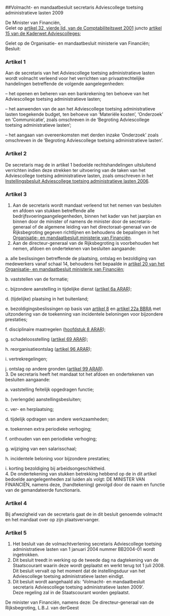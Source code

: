 <meta http-equiv='Content-Type' content='text/html; charset=utf-8' />

##Volmacht- en mandaatbesluit secretaris Adviescollege toetsing administratieve lasten 2009

De Minister van Financiën,  
Gelet op [artikel 32, vierde lid, van de Comptabiliteitswet 2001](../../../../../../../../../wet/comptabiliteitswet/2001/BWBR0013891/README.md) juncto [artikel 15 van de Kaderwet Adviescolleges](../../../../../../../../../wet/kaderwet/adviescolleges/BWBR0008159/README.md);

Gelet op de Organisatie- en mandaatbesluit ministerie van Financiën;
Besluit:    

### Artikel  1  

Aan de secretaris van het Adviescollege toetsing administratieve lasten wordt volmacht verleend voor het verrichten van privaatrechtelijke handelingen betreffende de volgende aangelegenheden: 

– het openen en beheren van een bankrekening ten behoeve van het Adviescollege toetsing administratieve lasten;  

– het aanwenden van de aan het Adviescollege toetsing administratieve lasten toegekende budget, ten behoeve van ‘Materiële kosten’, ‘Onderzoek’ en ‘Communicatie’, zoals omschreven in de ‘Begroting Adviescollege toetsing administratieve lasten’;  

– het aangaan van overeenkomsten met derden inzake ‘Onderzoek’ zoals omschreven in de ‘Begroting Adviescollege toetsing administratieve lasten’.    

### Artikel  2  

De secretaris mag de in artikel 1 bedoelde rechtshandelingen uitsluitend verrichten indien deze strekken ter uitvoering van de taken van het Adviescollege toetsing administratieve lasten, zoals omschreven in het [Instellingsbesluit Adviescollege toetsing administratieve lasten 2006](../../../../../../../../../KB/instellingsbesluit/adviescollege/toetsing/administratieve/lasten/2006/BWBR0019583/README.md).  

### Artikel  3  

1.  Aan de secretaris wordt mandaat verleend tot het nemen van besluiten en afdoen van stukken betreffende alle bedrijfsvoeringaangelegenheden, binnen het kader van het jaarplan en binnen door de minister of namens de minister door de secretaris-generaal of de algemene leiding van het directoraat-generaal van de Rijksbegroting gegeven richtlijnen en behoudens de bepalingen in het [Organisatie- en mandaatbesluit ministerie van Financiën](../../../../../../../../../ministeriele-regeling/organisatie-/en/mandaatbesluit/ministerie/van/financiën/BWBR0018723/README.md).   
2.  Aan de directeur-generaal van de Rijksbegroting is voorbehouden het nemen, afdoen en ondertekenen van besluiten aangaande: 

a. alle beslissingen betreffende de plaatsing, ontslag en bezoldiging van medewerkers vanaf schaal 14, behoudens het bepaalde in [artikel 20 van het Organisatie- en mandaatbesluit ministerie van Financiën](../../../../../../../../../ministeriele-regeling/organisatie-/en/mandaatbesluit/ministerie/van/financiën/BWBR0018723/README.md);  

b. vaststellen van de formatie;  

c. bijzondere aanstelling in tijdelijke dienst ([artikel 6a ARAR](../../../../../../../../../AMvB/algemeen/rijksambtenarenreglement/BWBR0001950/README.md));  

d. (tijdelijke) plaatsing in het buitenland;  

e. bezoldigingsbeslissingen op basis van [artikel 8](../../../../../../../../../AMvB/bezoldigingsbesluit/burgerlijke/rijksambtenaren/1984/BWBR0003630/README.md) en [artikel 22a BBRA](../../../../../../../../../AMvB/bezoldigingsbesluit/burgerlijke/rijksambtenaren/1984/BWBR0003630/README.md) met uitzondering van de toekenning van incidentele beloningen voor bijzondere prestaties;  

f. disciplinaire maatregelen ([hoofdstuk 8 ARAR](../../../../../../../../../AMvB/algemeen/rijksambtenarenreglement/BWBR0001950/README.md));  

g. schadeloosstelling ([artikel 69 ARAR](../../../../../../../../../AMvB/algemeen/rijksambtenarenreglement/BWBR0001950/README.md));  

h. reorganisatieontslag ([artikel 96 ARAR](../../../../../../../../../AMvB/algemeen/rijksambtenarenreglement/BWBR0001950/README.md));  

i. vertrekregelingen;  

j. ontslag op andere gronden ([artikel 99 ARAR](../../../../../../../../../AMvB/algemeen/rijksambtenarenreglement/BWBR0001950/README.md)).     
3.  De secretaris heeft het mandaat tot het afdoen en ondertekenen van besluiten aangaande: 

a. vaststelling feitelijk opgedragen functie;  

b. (verlengde) aanstellingsbesluiten;  

c. ver- en herplaatsing;  

d. tijdelijk opdragen van andere werkzaamheden;  

e. toekennen extra periodieke verhoging;  

f. onthouden van een periodieke verhoging;  

g. wijziging van een salarisschaal;  

h. incidentele beloning voor bijzondere prestaties;  

i. korting bezoldiging bij arbeidsongeschiktheid.     
4.  De ondertekening van stukken betrekking hebbend op de in dit artikel bedoelde aangelegenheden zal luiden als volgt: DE MINISTER VAN FINANCIËN, namens deze, (handtekening) gevolgd door de naam en functie van de gemandateerde functionaris.   

### Artikel  4  

Bij afwezigheid van de secretaris gaat de in dit besluit genoemde volmacht en het mandaat over op zijn plaatsvervanger.  

### Artikel  5  

1.  Het besluit van de volmachtverlening secretaris Adviescollege toetsing administratieve lasten van 1 januari 2004 nummer BB2004-01 wordt ingetrokken.   
2.  Dit besluit treedt in werking op de tweede dag na dagtekening van de Staatscourant waarin deze wordt geplaatst en werkt terug tot 1 juli 2008. Dit besluit vervalt op het moment dat de instellingsduur van het Adviescollege toetsing administratieve lasten eindigt.   
3.  Dit besluit wordt aangehaald als: ‘Volmacht- en mandaatbesluit secretaris Adviescollege toetsing administratieve lasten 2009’.   
Deze regeling zal in de Staatscourant worden geplaatst.  

De 
minister van Financiën, namens deze: De 
directeur-generaal van de Rijksbegroting, 
L.B.J. van derGeest   
